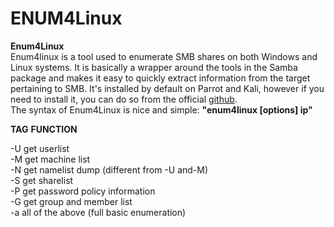 # ENUM4Linux

**Enum4Linux**\
Enum4linux is a tool used to enumerate SMB shares on both Windows and Linux systems. It is basically a wrapper around the tools in the Samba package and makes it easy to quickly extract information from the target pertaining to SMB. It's installed by default on Parrot and Kali, however if you need to install it, you can do so from the official [github](https://github.com/portcullislabs/enum4linux).\
The syntax of Enum4Linux is nice and simple: **"enum4linux \[options] ip"**

**TAG**            **FUNCTION**

\-U             get userlist\
\-M             get machine list\
\-N             get namelist dump (different from -U and-M)\
\-S             get sharelist\
\-P             get password policy information\
\-G             get group and member list\
\-a             all of the above (full basic enumeration)
